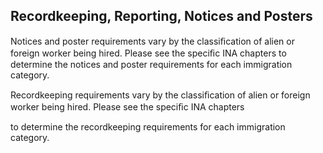 ## Recordkeeping, Reporting, Notices and Posters

Notices and poster requirements vary by the classiﬁcation of alien or foreign worker being hired. Please see the speciﬁc INA chapters to determine the notices and poster requirements for each immigration category.

Recordkeeping requirements vary by the classiﬁcation of alien or foreign worker being hired. Please see the speciﬁc INA chapters

to determine the recordkeeping requirements for each immigration category.